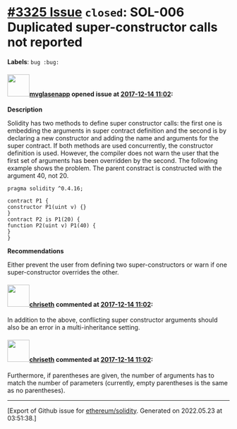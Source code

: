 # [\#3325 Issue](https://github.com/ethereum/solidity/issues/3325) `closed`: SOL-006 Duplicated super-constructor calls not reported
**Labels**: `bug :bug:`


#### <img src="https://avatars.githubusercontent.com/u/32960326?v=4" width="50">[mvglasenapp](https://github.com/mvglasenapp) opened issue at [2017-12-14 11:02](https://github.com/ethereum/solidity/issues/3325):

**Description**

Solidity has two methods to define super constructor calls: the first one is embedding the arguments in super contract definition and the second is by declaring a new constructor and adding the name and arguments for the super contract. If both methods are used concurrently, the constructor definition is used. However, the compiler does not warn the user that the first set of arguments has been overridden by the second.
The following example shows the problem. The parent constract is constructed with the
argument 40, not 20.

```
pragma solidity ^0.4.16;

contract P1 {
constructor P1(uint v) {}
}
contract P2 is​ ​P1(20)​ {
function P2(uint v)​ ​P1(40)​ {
}
}
```

**Recommendations**

Either prevent the user from defining two super-constructors or warn if one super-constructor overrides the other.


#### <img src="https://avatars.githubusercontent.com/u/9073706?v=4" width="50">[chriseth](https://github.com/chriseth) commented at [2017-12-14 11:02](https://github.com/ethereum/solidity/issues/3325#issuecomment-369595622):

In addition to the above, conflicting super constructor arguments should also be an error in a multi-inheritance setting.

#### <img src="https://avatars.githubusercontent.com/u/9073706?v=4" width="50">[chriseth](https://github.com/chriseth) commented at [2017-12-14 11:02](https://github.com/ethereum/solidity/issues/3325#issuecomment-373795463):

Furthermore, if parentheses are given, the number of arguments has to match the number of parameters (currently, empty parentheses is the same as no parentheses).


-------------------------------------------------------------------------------



[Export of Github issue for [ethereum/solidity](https://github.com/ethereum/solidity). Generated on 2022.05.23 at 03:51:38.]
